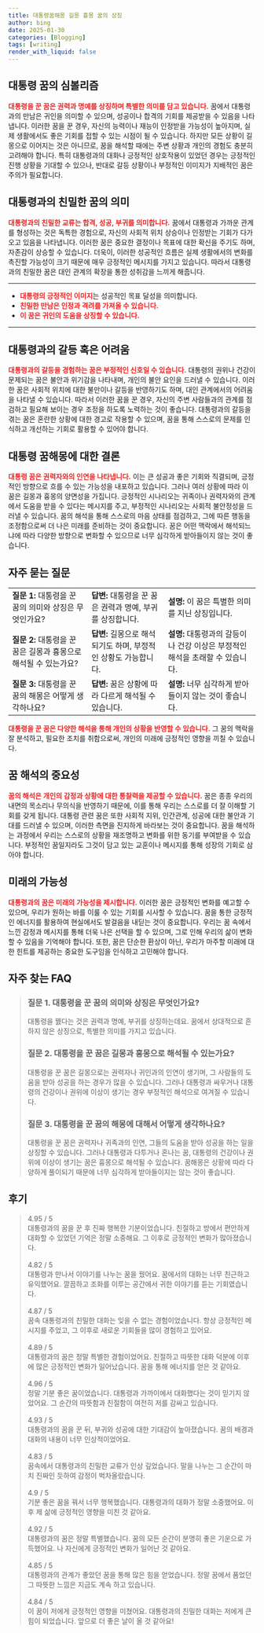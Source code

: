 ```yaml
---
title: 대통령꿈해몽 길몽 흉몽 꿈의 상징
author: bing
date: 2025-01-30
categories: [Blogging]
tags: [writing]
render_with_liquid: false
---
```



<h2 id='대통령 꿈의 심볼리즘'>대통령 꿈의 심볼리즘</h2>

<p><b><span style="color: #ee2323;">대통령을 꾼 꿈은 권력과 명예를 상징하며 특별한 의미를 담고 있습니다.</span></b> 꿈에서 대통령과의 만남은 귀인을 의미할 수 있으며, 성공이나 합격의 기회를 제공받을 수 있음을 나타냅니다. 이러한 꿈을 꾼 경우, 자신의 능력이나 재능이 인정받을 가능성이 높아지며, 실제 생활에서도 좋은 기회를 접할 수 있는 시점이 될 수 있습니다. 하지만 모든 상황이 길몽으로 이어지는 것은 아니므로, 꿈을 해석할 때에는 주변 상황과 개인의 경험도 충분히 고려해야 합니다. 특히 대통령과의 대화나 긍정적인 상호작용이 있었던 경우는 긍정적인 진행 상황을 기대할 수 있으나, 반대로 갈등 상황이나 부정적인 이미지가 지배적인 꿈은 주의가 필요합니다.</p>

<h2 id='대통령과의 친밀한 꿈의 의미'>대통령과의 친밀한 꿈의 의미</h2>

<p><b><span style="color: #ee2323;">대통령과의 친밀한 교류는 합격, 성공, 부귀를 의미합니다.</span></b> 꿈에서 대통령과 가까운 관계를 형성하는 것은 독특한 경험으로, 자신의 사회적 위치 상승이나 인정받는 기회가 다가오고 있음을 나타냅니다. 이러한 꿈은 중요한 결정이나 목표에 대한 확신을 주기도 하며, 자존감이 상승할 수 있습니다. 더욱이, 이러한 성공적인 흐름은 실제 생활에서의 변화를 촉진할 가능성이 크기 때문에 매우 긍정적인 메시지를 가지고 있습니다. 따라서 대통령과의 친밀한 꿈은 대인 관계의 확장을 통한 성취감을 느끼게 해줍니다.</p>

<hr />

<ul>
    <li><b><span style="color: #ee2323;">대통령의 긍정적인 이미지</span></b>는 성공적인 목표 달성을 의미합니다.</li>
    <li><b><span style="color: #ee2323;">친밀한 만남은 인정과 격려를 가져올 수 있습니다.</span></b></li>
    <li><b><span style="color: #ee2323;">이 꿈은 귀인의 도움을 상징할 수 있습니다.</span></b></li>
</ul>

<hr />

<h2 id='대통령과의 갈등 혹은 어려움'>대통령과의 갈등 혹은 어려움</h2>

<p><b><span style="color: #ee2323;">대통령과의 갈등을 경험하는 꿈은 부정적인 신호일 수 있습니다.</span></b> 대통령의 권위나 건강이 문제되는 꿈은 불안과 위기감을 나타내며, 개인의 불안 요인을 드러낼 수 있습니다. 이러한 꿈은 사회적 위치에 대한 불만이나 갈등을 반영하기도 하며, 대인 관계에서의 어려움을 나타낼 수 있습니다. 따라서 이러한 꿈을 꾼 경우, 자신의 주변 사람들과의 관계를 점검하고 필요해 보이는 경우 조정을 하도록 노력하는 것이 좋습니다. 대통령과의 갈등을 겪는 꿈은 혼란한 상황에 대한 경고로 작용할 수 있으며, 꿈을 통해 스스로의 문제를 인식하고 개선하는 기회로 활용할 수 있어야 합니다.</p>

<h2 id='대통령 꿈해몽에 대한 결론'>대통령 꿈해몽에 대한 결론</h2>

<p><b><span style="color: #ee2323;">대통령 꿈은 권력자와의 인연을 나타냅니다.</span></b> 이는 큰 성공과 좋은 기회와 직결되며, 긍정적인 방향으로 흐를 수 있는 가능성을 내포하고 있습니다. 그러나 여러 상황에 따라 이 꿈은 길몽과 흉몽의 양면성을 가집니다. 긍정적인 시나리오는 귀족이나 권력자와의 관계에서 도움을 받을 수 있다는 메시지를 주고, 부정적인 시나리오는 사회적 불안정성을 드러낼 수 있습니다. 꿈의 해석을 통해 스스로의 마음 상태를 점검하고, 그에 따른 행동을 조정함으로써 더 나은 미래를 준비하는 것이 중요합니다. 꿈은 어떤 맥락에서 해석되느냐에 따라 다양한 방향으로 변화할 수 있으므로 너무 심각하게 받아들이지 않는 것이 좋습니다.</p>

<h2 id='자주 묻는 질문'>자주 묻는 질문</h2>

<table>
    <tr>
        <td><b>질문 1:</b> 대통령을 꾼 꿈의 의미와 상징은 무엇인가요?</td>
        <td><b>답변:</b> 대통령을 꾼 꿈은 권력과 명예, 부귀를 상징합니다.</td>
        <td><b>설명:</b> 이 꿈은 특별한 의미를 지닌 상징입니다.</td>
    </tr>
    <tr>
        <td><b>질문 2:</b> 대통령을 꾼 꿈은 길몽과 흉몽으로 해석될 수 있는가요?</td>
        <td><b>답변:</b> 길몽으로 해석되기도 하며, 부정적인 상황도 가능합니다.</td>
        <td><b>설명:</b> 대통령과의 갈등이나 건강 이상은 부정적인 해석을 초래할 수 있습니다.</td>
    </tr>
    <tr>
        <td><b>질문 3:</b> 대통령을 꾼 꿈의 해몽은 어떻게 생각하나요?</td>
        <td><b>답변:</b> 꿈은 상황에 따라 다르게 해석될 수 있습니다.</td>
        <td><b>설명:</b> 너무 심각하게 받아들이지 않는 것이 좋습니다.</td>
    </tr>
</table>

<p><b><span style="color: #ee2323;">대통령을 꾼 꿈은 다양한 해석을 통해 개인의 상황을 반영할 수 있습니다.</span></b> 그 꿈의 맥락을 잘 분석하고, 필요한 조치를 취함으로써, 개인의 미래에 긍정적인 영향을 끼칠 수 있습니다.</p>

<h2 id='꿈 해석의 중요성'>꿈 해석의 중요성</h2>

<p><b><span style="color: #ee2323;">꿈의 해석은 개인의 감정과 상황에 대한 통찰력을 제공할 수 있습니다.</span></b> 꿈은 종종 우리의 내면의 목소리나 무의식을 반영하기 때문에, 이를 통해 우리는 스스로를 더 잘 이해할 기회를 갖게 됩니다. 대통령 관련 꿈은 또한 사회적 지위, 인간관계, 성공에 대한 불안과 기대를 드러낼 수 있으며, 이러한 측면을 진지하게 바라보는 것이 중요합니다. 꿈을 해석하는 과정에서 우리는 스스로의 상황을 재조명하고 변화를 위한 동기를 부여받을 수 있습니다. 부정적인 꿈일지라도 그것이 담고 있는 교훈이나 메시지를 통해 성장의 기회로 삼아야 합니다.</p>

<h2 id='미래의 가능성'>미래의 가능성</h2>

<p><b><span style="color: #ee2323;">대통령과의 꿈은 미래의 가능성을 제시합니다.</span></b> 이러한 꿈은 긍정적인 변화를 예고할 수 있으며, 우리가 원하는 바를 이룰 수 있는 기회를 시사할 수 있습니다. 꿈을 통한 긍정적인 에너지를 활용하여 현실에서도 발걸음을 내딛는 것이 중요합니다. 우리는 꿈 속에서 느낀 감정과 메시지를 통해 더욱 나은 선택을 할 수 있으며, 그로 인해 우리의 삶이 변화할 수 있음을 기억해야 합니다. 또한, 꿈은 단순한 환상이 아닌, 우리가 마주할 미래에 대한 힌트를 제공하는 중요한 도구임을 인식하고 고민해야 합니다.</p>


<h2 id='자주_찾는_FAQ'>자주 찾는 FAQ</h2>
<div itemscope="" itemtype="https://schema.org/FAQPage"> 
<blockquote> 
<div itemscope="" itemprop="mainEntity" itemtype="https://schema.org/Question"> 
<h3 itemprop="name">질문 1. 대통령을 꾼 꿈의 의미와 상징은 무엇인가요? </h3> 
<div itemscope="" itemprop="acceptedAnswer" itemtype="https://schema.org/Answer"> 
<span itemprop="text"> 
<p>대통령을 꿼다는 것은 권력과 명예, 부귀를 상징하는데요. 꿈에서 상대적으로 흔하지 않은 상징으로, 특별한 의미를 가지고 있습니다.</p> 
</span> 
</div> 
</div> 
<div itemscope="" itemprop="mainEntity" itemtype="https://schema.org/Question"> 
<h3 itemprop="name">질문 2. 대통령을 꾼 꿈은 길몽과 흉몽으로 해석될 수 있는가요? </h3> 
<div itemscope="" itemprop="acceptedAnswer" itemtype="https://schema.org/Answer"> 
<span itemprop="text"> 
<p>대통령을 꾼 꿈은 길몽으로는 권력자나 귀인과의 인연이 생기며, 그 사람들의 도움을 받아 성공을 하는 경우가 많을 수 있습니다. 그러나 대통령과 싸우거나 대통령의 건강이나 권위에 이상이 생기는 경우 부정적인 해석으로 여겨질 수 있습니다.</p> 
</span> 
</div> 
</div> 
<div itemscope="" itemprop="mainEntity" itemtype="https://schema.org/Question"> 
<h3 itemprop="name">질문 3. 대통령을 꾼 꿈의 해몽에 대해서 어떻게 생각하나요?</h3> 
<div itemscope="" itemprop="acceptedAnswer" itemtype="https://schema.org/Answer"> 
<span itemprop="text"> 
<p>대통령을 꾼 꿈은 권력자나 귀족과의 인연, 그들의 도움을 받아 성공을 하는 일을 상징할 수 있습니다. 그러나 대통령과 다투거나 혼나는 꿈, 대통령의 건강이나 권위에 이상이 생기는 꿈은 흉몽으로 해석될 수 있습니다. 꿈해몽은 상황에 따라 다양하게 풀이되기 때문에 너무 심각하게 받아들이지는 않는 것이 좋습니다.</p> 
</span> 
</div> 
</div> 
</blockquote> 
</div>
<h2 id='후기'>후기</h2>
<div itemscope itemtype="https://schema.org/Product">
  <blockquote>
  <div itemprop="review" itemscope itemtype="https://schema.org/Review">
      <div itemprop="reviewRating" itemscope itemtype="https://schema.org/Rating"> <span itemprop="ratingValue">4.95</span> / <span itemprop="bestRating">5</span> </div>
      <span itemprop="reviewBody">대통령과의 꿈을 꾼 후 진짜 행복한 기분이었습니다. 친절하고 방에서 편안하게 대화할 수 있었던 기억은 정말 소중해요. 그 이후로 긍정적인 변화가 많아졌습니다.</span>
  </div>
  <br>
  <div itemprop="review" itemscope itemtype="https://schema.org/Review">
      <div itemprop="reviewRating" itemscope itemtype="https://schema.org/Rating"> <span itemprop="ratingValue">4.82</span> / <span itemprop="bestRating">5</span> </div>
      <span itemprop="reviewBody">대통령과 만나서 이야기를 나누는 꿈을 꿨어요. 꿈에서의 대화는 너무 친근하고 유익했어요. 깔끔하고 조화를 이루는 공간에서 귀한 이야기를 듣는 기회였습니다.</span>
  </div>
  <br>
  <div itemprop="review" itemscope itemtype="https://schema.org/Review">
      <div itemprop="reviewRating" itemscope itemtype="https://schema.org/Rating"> <span itemprop="ratingValue">4.87</span> / <span itemprop="bestRating">5</span> </div>
      <span itemprop="reviewBody">꿈속 대통령과의 친밀한 대화는 잊을 수 없는 경험이었습니다. 항상 긍정적인 메시지를 주었고, 그 이후로 새로운 기회들을 많이 경험하고 있어요.</span>
  </div>
  <br>
  <div itemprop="review" itemscope itemtype="https://schema.org/Review">
      <div itemprop="reviewRating" itemscope itemtype="https://schema.org/Rating"> <span itemprop="ratingValue">4.89</span> / <span itemprop="bestRating">5</span> </div>
      <span itemprop="reviewBody">대통령과의 꿈은 정말 특별한 경험이었어요. 친절하고 따뜻한 대화 덕분에 이후에 많은 긍정적인 변화가 일어났습니다. 꿈을 통해 에너지를 얻은 것 같아요.</span>
  </div>
  <br>
  <div itemprop="review" itemscope itemtype="https://schema.org/Review">
      <div itemprop="reviewRating" itemscope itemtype="https://schema.org/Rating"> <span itemprop="ratingValue">4.96</span> / <span itemprop="bestRating">5</span> </div>
      <span itemprop="reviewBody">정말 기분 좋은 꿈이었습니다. 대통령과 가까이에서 대화했다는 것이 믿기지 않았어요. 그 순간의 따뜻함과 친절함이 여전히 저를 감싸고 있습니다.</span>
  </div>
  <br>
  <div itemprop="review" itemscope itemtype="https://schema.org/Review">
      <div itemprop="reviewRating" itemscope itemtype="https://schema.org/Rating"> <span itemprop="ratingValue">4.93</span> / <span itemprop="bestRating">5</span> </div>
      <span itemprop="reviewBody">대통령과의 꿈을 꾼 뒤, 부귀와 성공에 대한 기대감이 높아졌습니다. 꿈의 배경과 대화의 내용이 너무 인상적이었어요.</span>
  </div>
  <br>
  <div itemprop="review" itemscope itemtype="https://schema.org/Review">
      <div itemprop="reviewRating" itemscope itemtype="https://schema.org/Rating"> <span itemprop="ratingValue">4.83</span> / <span itemprop="bestRating">5</span> </div>
      <span itemprop="reviewBody">꿈속에서 대통령과의 친밀한 교류가 인상 깊었습니다. 말을 나누는 그 순간이 마치 진짜인 듯하여 감정이 벅차올랐습니다.</span>
  </div>
  <br>
  <div itemprop="review" itemscope itemtype="https://schema.org/Review">
      <div itemprop="reviewRating" itemscope itemtype="https://schema.org/Rating"> <span itemprop="ratingValue">4.9</span> / <span itemprop="bestRating">5</span> </div>
      <span itemprop="reviewBody">기분 좋은 꿈을 꿔서 너무 행복했습니다. 대통령과의 대화가 정말 소중했어요. 이후 제 삶에 긍정적인 영향을 미친 것 같아요.</span>
  </div>
  <br>
  <div itemprop="review" itemscope itemtype="https://schema.org/Review">
      <div itemprop="reviewRating" itemscope itemtype="https://schema.org/Rating"> <span itemprop="ratingValue">4.92</span> / <span itemprop="bestRating">5</span> </div>
      <span itemprop="reviewBody">대통령과의 꿈은 정말 특별했습니다. 꿈의 모든 순간이 분명히 좋은 기운으로 가득했어요. 나 자신에게 긍정적인 변화가 일어난 것 같아요.</span>
  </div>
  <br>
  <div itemprop="review" itemscope itemtype="https://schema.org/Review">
      <div itemprop="reviewRating" itemscope itemtype="https://schema.org/Rating"> <span itemprop="ratingValue">4.85</span> / <span itemprop="bestRating">5</span> </div>
      <span itemprop="reviewBody">대통령과의 관계가 좋았던 꿈을 통해 많은 힘을 얻었습니다. 정말 꿈에서 품었던 그 따뜻한 느낌은 지금도 계속 하고 있습니다.</span>
  </div>
  <br>
  <div itemprop="review" itemscope itemtype="https://schema.org/Review">
      <div itemprop="reviewRating" itemscope itemtype="https://schema.org/Rating"> <span itemprop="ratingValue">4.84</span> / <span itemprop="bestRating">5</span> </div>
      <span itemprop="reviewBody">이 꿈이 저에게 긍정적인 영향을 미쳤어요. 대통령과의 친밀한 대화는 저에게 큰 힘이 되었습니다. 앞으로 더 좋은 날이 올 것 같아요!</span>
  </div>
  </blockquote>
</div>
